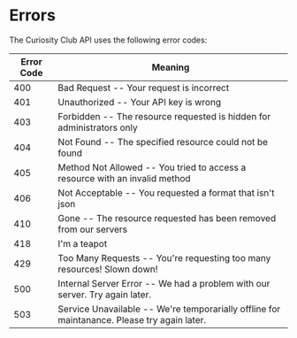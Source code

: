 # Errors

The Curiosity Club API uses the following error codes:


Error Code | Meaning
---------- | -------
400 | Bad Request -- Your request is incorrect
401 | Unauthorized -- Your API key is wrong
403 | Forbidden -- The resource requested is hidden for administrators only
404 | Not Found -- The specified resource could not be found
405 | Method Not Allowed -- You tried to access a resource with an invalid method
406 | Not Acceptable -- You requested a format that isn't json
410 | Gone -- The resource requested has been removed from our servers
418 | I'm a teapot
429 | Too Many Requests -- You're requesting too many resources! Slown down!
500 | Internal Server Error -- We had a problem with our server. Try again later.
503 | Service Unavailable -- We're temporarially offline for maintanance. Please try again later.